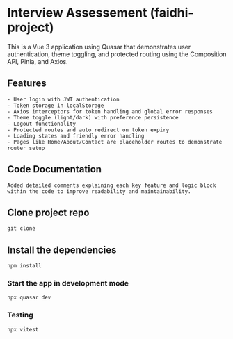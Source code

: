 # Interview Assessement (faidhi-project)

This is a Vue 3 application using Quasar that demonstrates user authentication, theme toggling, and protected routing using the Composition API, Pinia, and Axios.

## Features
```
- User login with JWT authentication
- Token storage in localStorage
- Axios interceptors for token handling and global error responses
- Theme toggle (light/dark) with preference persistence
- Logout functionality
- Protected routes and auto redirect on token expiry
- Loading states and friendly error handling
- Pages like Home/About/Contact are placeholder routes to demonstrate router setup
```

## Code Documentation
```
Added detailed comments explaining each key feature and logic block within the code to improve readability and maintainability.
```

## Clone project repo
```
git clone
```

## Install the dependencies
```
npm install
```

### Start the app in development mode
```
npx quasar dev
```

### Testing 
```
npx vitest
```